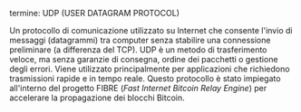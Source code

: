 termine: UDP (USER DATAGRAM PROTOCOL)

Un protocollo di comunicazione utilizzato su Internet che consente l'invio di messaggi (datagrammi) tra computer senza stabilire una connessione preliminare (a differenza del TCP). UDP è un metodo di trasferimento veloce, ma senza garanzie di consegna, ordine dei pacchetti o gestione degli errori. Viene utilizzato principalmente per applicazioni che richiedono trasmissioni rapide e in tempo reale. Questo protocollo è stato impiegato all'interno del progetto FIBRE (*Fast Internet Bitcoin Relay Engine*) per accelerare la propagazione dei blocchi Bitcoin.